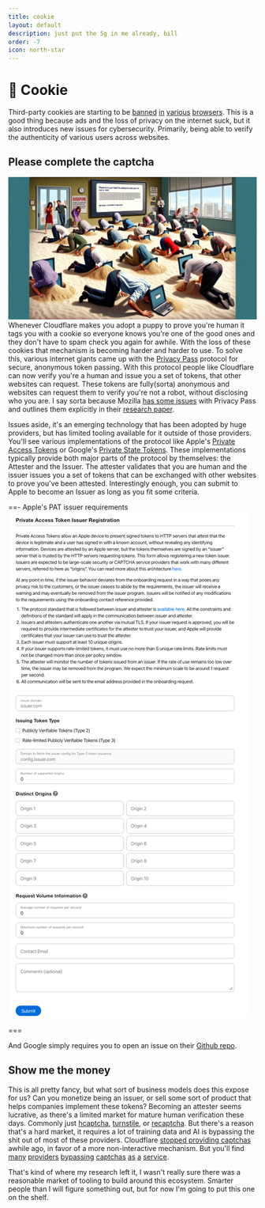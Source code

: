 ```yaml
---
title: cookie
layout: default
description: just put the 5g in me already, bill
order: -7
icon: north-star
---
```


# 🍪 Cookie

Third-party cookies are starting to be <span class="link-underline">[banned](https://developer.mozilla.org/en-US/blog/goodbye-third-party-cookies/) [in](https://sigmaos.com/tips/browsers/how-to-manage-cookies-on-brave-browser) [various](https://www.theverge.com/2020/3/24/21192830/apple-safari-intelligent-tracking-privacy-full-third-party-cookie-blocking) [browsers](https://developers.google.com/privacy-sandbox/blog/cookie-countdown-2024jan)</span>. This is a good thing because ads and the loss of privacy on the internet suck, but it also introduces new issues for cybersecurity. Primarily, being able to verify the authenticity of various users across websites.

## Please complete the captcha

![Thanks DALL-E](./captcha.webp)
Whenever Cloudflare makes you adopt a puppy to prove you're human it tags you with a cookie so everyone knows you're one of the good ones and they don't have to spam check you again for awhile. With the loss of these cookies that mechanism is becoming harder and harder to use. To solve this, various internet giants came up with the [Privacy Pass](https://datatracker.ietf.org/wg/privacypass/about) protocol for secure, anonymous token passing. With this protocol people like Cloudflare can now verify you're a human and issue you a set of tokens, that other websites can request. These tokens are fully(sorta) anonymous and websites can request them to verify you're not a robot, without disclosing who you are. I say sorta because Mozilla [has some issues](https://blog.mozilla.org/en/privacy-security/captcha-successor-privacy-pass-has-no-easy-answers-for-online-abuse/) with Privacy Pass and outlines them explicitly in their [research paper](https://docs.google.com/document/d/1k3QJG2D_Sq4zJiJRn9DfY80hEHuz9UWrJdTt8LbRsMM).

Issues aside, it's an emerging technology that has been adopted by huge providers, but has limited tooling available for it outside of those providers. You'll see various implementations of the protocol like Apple's [Private Access Tokens](https://developer.apple.com/news/?id=huqjyh7k) or Google's [Private State Tokens](https://developers.google.com/privacy-sandbox/protections/private-state-tokens). These implementations typically provide both major parts of the protocol by themselves: the Attester and the Issuer. The attester validates that you are human and the issuer issues you a set of tokens that can be exchanged with other websites to prove you've been attested. Interestingly enough, you can submit to Apple to become an Issuer as long as you fit some criteria.

==- Apple's PAT issuer requirements
![](./apple.png)

===

And Google simply requires you to open an issue on their [Github repo](https://github.com/GoogleChrome/private-tokens).

## Show me the money

This is all pretty fancy, but what sort of business models does this expose for us? Can you monetize being an issuer, or sell some sort of product that helps companies implement these tokens? Becoming an attester seems lucrative, as there's a limited market for mature human verification these days. Commonly just [hcaptcha](https://www.hcaptcha.com/), [turnstile](https://www.cloudflare.com/products/turnstile/), or [recaptcha](https://www.google.com/recaptcha/about/). But there's a reason that's a hard market, it requires a lot of training data and AI is bypassing the shit out of most of these providers. Cloudflare [stopped providing captchas](https://blog.cloudflare.com/end-cloudflare-captcha) awhile ago, in favor of a more non-interactive mechanism. But you'll find <span class="link-underline">[many](https://chromewebstore.google.com/detail/buster-captcha-solver-for/mpbjkejclgfgadiemmefgebjfooflfhl) [providers](https://oxylabs.io/) [bypassing](https://2captcha.com/) [captchas](https://www.capsolver.com/) [as](https://anti-captcha.com/) [a](https://brightdata.com/products/web-unlocker/captcha-solver) [service](https://nopecha.com/)</span>.

That's kind of where my research left it, I wasn't really sure there was a reasonable market of tooling to build around this ecosystem. Smarter people than I will figure something out, but for now I'm going to put this one on the shelf.
